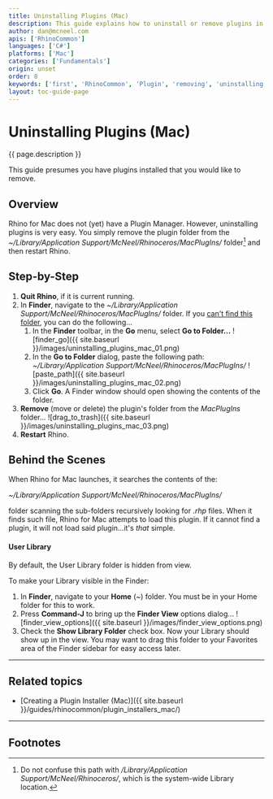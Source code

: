 ```yaml
---
title: Uninstalling Plugins (Mac)
description: This guide explains how to uninstall or remove plugins in Rhino for Mac.
author: dan@mcneel.com
apis: ['RhinoCommon']
languages: ['C#']
platforms: ['Mac']
categories: ['Fundamentals']
origin: unset
order: 8
keywords: ['first', 'RhinoCommon', 'Plugin', 'removing', 'uninstalling']
layout: toc-guide-page
---
```



# Uninstalling Plugins (Mac)

{{ page.description }}

This guide presumes you have plugins installed that you would like to remove.

## Overview

Rhino for Mac does not (yet) have a Plugin Manager.  However, uninstalling plugins is very easy.  You simply remove the plugin folder from the *~/Library/Application Support/McNeel/Rhinoceros/MacPlugIns/* folder[^1] and then restart Rhino.

## Step-by-Step

1. **Quit Rhino**, if it is current running.
1. In **Finder**, navigate to the *~/Library/Application Support/McNeel/Rhinoceros/MacPlugIns/* folder.  If you [can't find this folder](#user-library), you can do the following...
   1. In the **Finder** toolbar, in the **Go** menu, select **Go to Folder...**
![finder_go]({{ site.baseurl }}/images/uninstalling_plugins_mac_01.png)
   1. In the **Go to Folder** dialog, paste the following path:
   *~/Library/Application Support/McNeel/Rhinoceros/MacPlugIns/*
![paste_path]({{ site.baseurl }}/images/uninstalling_plugins_mac_02.png)
   1. Click **Go**.  A Finder window should open showing the contents of the folder.
1. **Remove** (move or delete) the plugin's folder from the *MacPlugIns* folder...
![drag_to_trash]({{ site.baseurl }}/images/uninstalling_plugins_mac_03.png)
1. **Restart** Rhino.


## Behind the Scenes

When Rhino for Mac launches, it searches the contents of the:

*~/Library/Application Support/McNeel/Rhinoceros/MacPlugIns/*

folder scanning the sub-folders recursively looking for *.rhp* files.  When it finds such file, Rhino for Mac attempts to load this plugin.  If it cannot find a plugin, it will not load said plugin...it's *that* simple.


#### User Library

By default, the User Library folder is hidden from view.  

To make your Library visible in the Finder:

1. In **Finder**, navigate to your **Home** (*~*) folder.  You must be in your Home folder for this to work.
1. Press **Command-J** to bring up the **Finder View** options dialog...
![finder_view_options]({{ site.baseurl }}/images/finder_view_options.png)
1. Check the **Show Library Folder** check box.  Now your Library should show up in the view.  You may want to drag this folder to your Favorites area of the Finder sidebar for easy access later.

---

## Related topics

- [Creating a Plugin Installer (Mac)]({{ site.baseurl }}/guides/rhinocommon/plugin_installers_mac/)

---

## Footnotes

[^1]: Do not confuse this path with */Library/Application Support/McNeel/Rhinoceros/*, which is the system-wide Library location.
